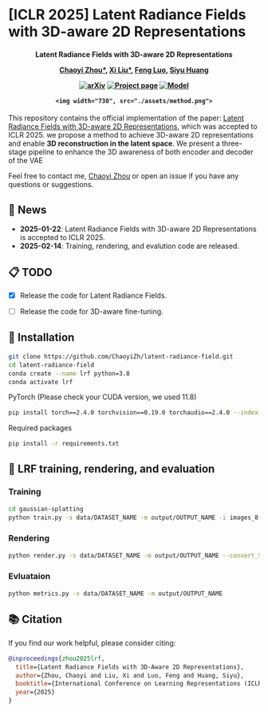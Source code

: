 # [ICLR 2025] Latent Radiance Fields with 3D-aware 2D Representations

<h4 align="center">

Latent Radiance Fields with 3D-aware 2D Representations

[Chaoyi Zhou*](https://chaoyizh.github.io/chaoyizh-home-page/), [Xi Liu*](https://xiliu8006.github.io/), [Feng Luo](https://people.computing.clemson.edu/~luofeng/), [Siyu Huang](https://siyuhuang.github.io/)

[![arXiv](https://img.shields.io/badge/arXiv-2502.09613-b31b1b.svg?logo=arXiv)](https://arxiv.org/abs/2502.09613)
[![Project page](https://img.shields.io/badge/Project-Page-brightgreen)](https://latent-radiance-field.github.io/LRF/)
[![Model](https://img.shields.io/badge/HF-Model-yellow)](https://huggingface.co/chaoyizh/LRF)


<p>

    <img width="730", src="./assets/method.png">

</p>

</h4>

This repository contains the official implementation of the paper: [Latent Radiance Fields with 3D-aware 2D Representations](https://openreview.net/pdf?id=vL9t9tpKli), which was accepted to ICLR 2025.
we propose a method to achieve 3D-aware 2D representations and enable **3D reconstruction in the latent space**. We present a three-stage pipeline to enhance the 3D awareness of both encoder and decoder of the VAE

Feel free to contact me, [Chaoyi Zhou](https://chaoyizh.github.io/chaoyizh-home-page/) or open an issue if you have any questions or suggestions.


## 📢 News
- **2025-01-22**: Latent Radiance Fields with 3D-aware 2D Representations is accepted to ICLR 2025.
- **2025-02-14**: Training, rendering, and evalution code are released.


## 📋 TODO

- [x] Release the code for Latent Radiance Fields.
- [ ] Release the code for 3D-aware fine-tuning.



## 🔧 Installation

```bash
git clone https://github.com/ChaoyiZh/latent-radiance-field.git
cd latent-radiance-field
conda create --name lrf python=3.8
conda activate lrf
```
PyTorch (Please check your CUDA version, we used 11.8)
```bash
pip install torch==2.4.0 torchvision==0.19.0 torchaudio==2.4.0 --index-url https://download.pytorch.org/whl/cu118
```
Required packages
```bash
pip install -r requirements.txt
```

## 🦾 LRF training, rendering, and evaluation
### Training
```bash
cd gaussian-splatting
python train.py -s data/DATASET_NAME -m output/OUTPUT_NAME -i images_8 --ae_model VAE --ckpt_path path/to/ckpt --cfg_path config/config.yaml --eval --convert_SHs_python
```
### Rendering
```bash
python render.py -s data/DATASET_NAME -m output/OUTPUT_NAME --convert_SHs_python --full_render
```
### Evluataion
```bash
python metrics.py -s data/DATASET_NAME -m output/OUTPUT_NAME
```
## 📚 Citation
If you find our work helpful, please consider citing:
```bibtex
@inproceedings{zhou2025lrf,
  title={Latent Radiance Fields with 3D-Aware 2D Representations},
  author={Zhou, Chaoyi and Liu, Xi and Luo, Feng and Huang, Siyu},
  booktitle={International Conference on Learning Representations (ICLR)},
  year={2025}
}
```
